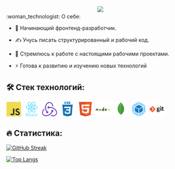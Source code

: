 <div id="header" align="center">
  <img src="https://media.giphy.com/media/Oj25fisQ3zhukVWY96/giphy.gif" width="100"/>
</div>
:woman_technologist: О себе:

- :raised_hands: Начинающий фронтенд-разработчик.

- :writing_hand: Учусь писать структурированный и рабочий код.

- :memo: Стремлюсь к работе с настоящими рабочими проектами.

- :zap: Готова к развитию и изучению новых технологий

## :hammer_and_wrench: Стек технологий:
<div>
  <img src="https://github.com/devicons/devicon/blob/master/icons/javascript/javascript-original.svg" title="JavaScript" alt="JavaScript" width="40"/>&nbsp;
  <img src="https://github.com/devicons/devicon/blob/master/icons/react/react-original-wordmark.svg" title="React" alt="React" width="40" height="40"/>&nbsp;
  <img src="https://github.com/devicons/devicon/blob/master/icons/redux/redux-original.svg" title="Redux" alt="Redux " width="40" height="40"/>&nbsp;
  <img src="https://github.com/devicons/devicon/blob/master/icons/css3/css3-plain-wordmark.svg"  title="CSS3" alt="CSS" width="40" height="40"/>&nbsp;
  <img src="https://github.com/devicons/devicon/blob/master/icons/html5/html5-original.svg" title="HTML5" alt="HTML" width="40" height="40"/>&nbsp;
  <img src="https://github.com/devicons/devicon/blob/master/icons/nodejs/nodejs-original-wordmark.svg" title="NodeJS" alt="NodeJS" width="40" height="40"/>&nbsp;
  <img src="https://github.com/devicons/devicon/blob/master/icons/mongodb/mongodb-original.svg" title="MongoDB" alt="MongoDB" width="40" height="40"/>&nbsp;
  <img src="https://github.com/devicons/devicon/blob/master/icons/webpack/webpack-original.svg" title="Webpack" alt="Webpack" width="40" height="40"/>&nbsp;
  <img src="https://github.com/devicons/devicon/blob/master/icons/git/git-original-wordmark.svg" title="Git" **alt="Git" width="40" height="40"/>
</div>

## :fire: Статистика:


[![GitHub Streak](http://github-readme-streak-stats.herokuapp.com?user=AnastasiaMoiseeva0&theme=dark&background=000000)](https://git.io/streak-stats)

[![Top Langs](https://github-readme-stats.vercel.app/api/top-langs/?username=AnastasiaMoiseeva0&layout=compact&theme=vision-friendly-dark)](https://github.com/anuraghazra/github-readme-stats)
